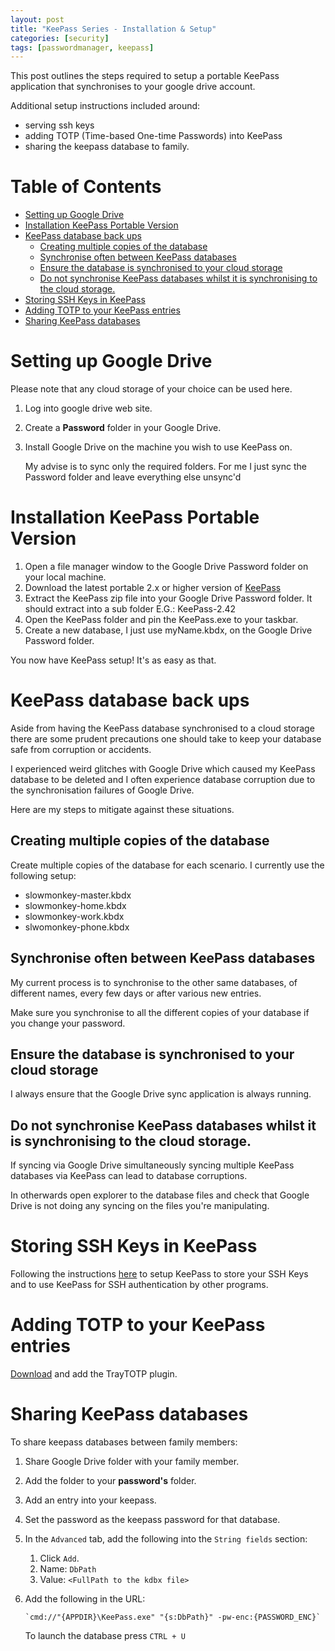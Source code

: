 ```yaml
---
layout: post
title: "KeePass Series - Installation & Setup"
categories: [security]
tags: [passwordmanager, keepass]
---
```

This post outlines the steps required to setup a portable KeePass application that synchronises to your google drive account.

Additional setup instructions included around:
* serving ssh keys
* adding TOTP (Time-based One-time Passwords) into KeePass
* sharing the keepass database to family.

# Table of Contents <!-- omit in toc -->

- [Setting up Google Drive](#setting-up-google-drive)
- [Installation KeePass Portable Version](#installation-keepass-portable-version)
- [KeePass database back ups](#keepass-database-back-ups)
  - [Creating multiple copies of the database](#creating-multiple-copies-of-the-database)
  - [Synchronise often between KeePass databases](#synchronise-often-between-keepass-databases)
  - [Ensure the database is synchronised to your cloud storage](#ensure-the-database-is-synchronised-to-your-cloud-storage)
  - [Do not synchronise KeePass databases whilst it is synchronising to the cloud storage.](#do-not-synchronise-keepass-databases-whilst-it-is-synchronising-to-the-cloud-storage)
- [Storing SSH Keys in KeePass](#storing-ssh-keys-in-keepass)
- [Adding TOTP to your KeePass entries](#adding-totp-to-your-keepass-entries)
- [Sharing KeePass databases](#sharing-keepass-databases)

# Setting up Google Drive
Please note that any cloud storage of your choice can be used here.

1. Log into google drive web site.
2. Create a **Password** folder in your Google Drive.
3. Install Google Drive on the machine you wish to use KeePass on. 

    My advise is to sync only the required folders. For me I just sync the Password folder and leave everything else unsync'd    

# Installation KeePass Portable Version

1. Open a file manager window to the Google Drive Password folder on your local machine.
2. Download the latest portable 2.x or higher version of [KeePass](https://keepass.info/download.html)
3. Extract the KeePass zip file into your Google Drive Password folder. It should extract into a sub folder E.G.: KeePass-2.42
4. Open the KeePass folder and pin the KeePass.exe to your taskbar.
5. Create a new database, I just use myName.kbdx, on the Google Drive Password folder.

You now have KeePass setup! It's as easy as that.

# KeePass database back ups

Aside from having the KeePass database synchronised to a cloud storage there are some prudent precautions one should take to keep your database safe from corruption or accidents.

I experienced weird glitches with Google Drive which caused my KeePass database to be deleted and I often experience database corruption due to the synchronisation failures of Google Drive.

Here are my steps to mitigate against these situations.

## Creating multiple copies of the database

Create multiple copies of the database for each scenario.
I currently use the following setup:

- slowmonkey-master.kbdx
- slowmonkey-home.kbdx
- slowmonkey-work.kbdx
- slwomonkey-phone.kbdx

## Synchronise often between KeePass databases

My current process is to synchronise to the other same databases, of different names, every few days or after various new entries.

Make sure you synchronise to all the different copies of your database if you change your password.

## Ensure the database is synchronised to your cloud storage

I always ensure that the Google Drive sync application is always running.

## Do not synchronise KeePass databases whilst it is synchronising to the cloud storage.

If syncing via Google Drive simultaneously syncing multiple KeePass databases via KeePass can lead to database corruptions.

In otherwards open explorer to the database files and check that Google Drive is not doing any syncing on the files you're manipulating.

# Storing SSH Keys in KeePass

Following the instructions [here](https://code.mendhak.com/keepass-and-keeagent-setup/) to setup KeePass to store your SSH Keys and to use KeePass for SSH authentication by other programs.

# Adding TOTP to your KeePass entries

[Download](https://sourceforge.net/projects/traytotp-kp2/) and add the TrayTOTP plugin.

# Sharing KeePass databases

To share keepass databases between family members:
1. Share Google Drive folder with your family member.
2. Add the folder to your **password's** folder.
3. Add an entry into your keepass.
4. Set the password as the keepass password for that database.
5. In the `Advanced` tab, add the following into the `String fields` section:
   
   1. Click `Add`.
   2. Name: `DbPath`
   3. Value: `<FullPath to the kdbx file>`
   
6. Add the following in the URL: 
   
       `cmd://"{APPDIR}\KeePass.exe" "{s:DbPath}" -pw-enc:{PASSWORD_ENC}`
    
    To launch the database press `CTRL + U`